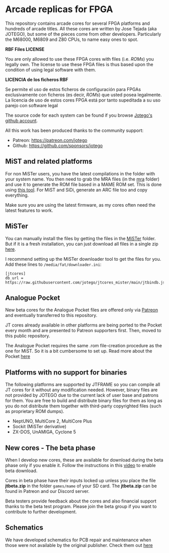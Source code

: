 # Arcade replicas for FPGA

This repository contains arcade cores for several FPGA platforms and hundreds of arcade titles. All these cores are written by Jose Tejada (aka JOTEGO), but some of the pieces come from other developers. Particularly the M68000, M6809 and Z80 CPUs, to name easy ones to spot.

**RBF Files LICENSE**

You are only allowed to use these FPGA cores with files (i.e. *ROMs*) you legally own. The license to use these FPGA files is thus based upon the condition of using legal software with them.

**LICENCIA de los ficheros RBF**

Se permite el uso de estos ficheros de configuración para FPGAs exclusivamente con ficheros (es decir, *ROMs*) que usted posea legalmente. La licencia de uso de estos cores FPGA está por tanto supeditada a su uso parejo con software legal

The source code for each system can be found if you browse [Jotego's github account](https://github.com/jotego).

All this work has been produced thanks to the community support:

* Patreon: https://patreon.com/jotego
* Github: https://github.com/sponsors/jotego

## MiST and related platforms

For non MiSTer users, you have the latest compilations in the folder with your system name. You then need to grab the MRA files (in the [mra](mra) folder) and use it to generate the ROM file based in a MAME ROM set. This is done using [this tool](https://github.com/sebdel/mra-tools-c). For MiST and SiDi, generate an ARC file too and copy everything.

Make sure you are using the latest firmware, as my cores often need the latest features to work.


## MiSTer

You can manually install the files by getting the files in the [MiSTer](mister) folder. But if it is a fresh installation, you can just download all files in a single zip [here](https://github.com/jotego/jtcores_mister/archive/refs/heads/main.zip).

I recommend setting up the MiSTer downloader tool to get the files for you. Add these lines to `/media/fat/downloader.ini`:

```
[jtcores]
db_url = https://raw.githubusercontent.com/jotego/jtcores_mister/main/jtbindb.json.zip
```

## Analogue Pocket

New beta cores for the Analogue Pocket files are offered only via [Patreon](https://patreon.com/jotego) and eventually transferred to this repository.

JT cores already available in other platforms are being ported to the Pocket every month and are presented to Patreon supporters first. Then, moved to this public repository.

The Analogue Pocket requires the same .rom file-creation procedure as the one for MiST. So it is a bit cumbersome to set up. Read more about the Pocket [here](https://github.com/jotego/jtbin/wiki/Analogue-Pocket-Cores)

## Platforms with no support for binaries

The following platforms are supported by JTFRAME so you can compile all JT cores for it without any modification needed. However, binary files are not provided by JOTEGO due to the current lack of user base and patrons for them. You are free to build and distribute binary files for them as long as you do not distribute them together with third-party copyrighted files (such as proprietary ROM dumps).

* NeptUNO, MultiCore 2, MultiCore Plus
* Sockit (MiSTer derivative)
* ZX-DOS, UnAMIGA, Cyclone 5

## New cores - The beta phase

When I develop new cores, these are available for download during the beta phase only if you enable it. Follow the instructions in this [video](https://www.youtube.com/watch?v=alcKBAxl82k) to enable beta download.

Cores in beta phase have their inputs locked up unless you place the file **jtbeta.zip** in the folder `games/mame` of your SD card. The **jtbeta.zip** can be found in Patreon and our Discord server.

Beta testers provide feedback about the cores and also financial support thanks to the beta test program. Please join the beta group if you want to contribute to further development.

## Schematics

We have developed schematics for PCB repair and maintenance when those were not available by the original publisher. Check them out [here](sch/README.md)
